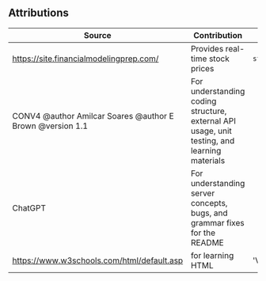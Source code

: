 ## Attributions
| Source                                   | Contribution                                      | Location      |
|------------------------------------------|---------------------------------------------------|---------------|
| https://site.financialmodelingprep.com/  | Provides real-time stock prices  | `stockPrice.mjs` |
| CONV4  @author Amilcar Soares @author E Brown @version 1.1        | For understanding coding structure, external API usage, unit testing, and learning materials            | 
| ChatGPT| For understanding server concepts, bugs, and grammar fixes for the README|
|https://www.w3schools.com/html/default.asp| for learning HTML| 'View'|